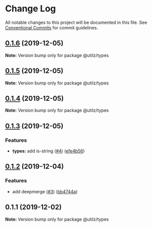 # Change Log

All notable changes to this project will be documented in this file.
See [Conventional Commits](https://conventionalcommits.org) for commit guidelines.

## [0.1.6](https://github.com/devdigital/utilz/compare/@utilz/types@0.1.5...@utilz/types@0.1.6) (2019-12-05)

**Note:** Version bump only for package @utilz/types





## [0.1.5](https://github.com/devdigital/utilz/compare/@utilz/types@0.1.4...@utilz/types@0.1.5) (2019-12-05)

**Note:** Version bump only for package @utilz/types





## [0.1.4](https://github.com/devdigital/utilz/compare/@utilz/types@0.1.3...@utilz/types@0.1.4) (2019-12-05)

**Note:** Version bump only for package @utilz/types





## [0.1.3](https://github.com/devdigital/utilz/compare/@utilz/types@0.1.2...@utilz/types@0.1.3) (2019-12-05)


### Features

* **types:** add is-string ([#4](https://github.com/devdigital/utilz/issues/4)) ([efe4b56](https://github.com/devdigital/utilz/commit/efe4b56f9a6e7760ec5cc8a2e01b3b8e43cdb2cc))





## [0.1.2](https://github.com/devdigital/utilz/compare/@utilz/types@0.1.1...@utilz/types@0.1.2) (2019-12-04)


### Features

* add deepmerge ([#3](https://github.com/devdigital/utilz/issues/3)) ([bb4744a](https://github.com/devdigital/utilz/commit/bb4744ac658a3ce60146dbce3b77c429f84e0312))





## 0.1.1 (2019-12-02)

**Note:** Version bump only for package @utilz/types
